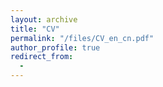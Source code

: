 ```yaml
---
layout: archive
title: "CV"
permalink: "/files/CV_en_cn.pdf"
author_profile: true
redirect_from:
  - 
---
```

